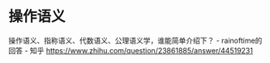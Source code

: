 # 操作语义















操作语义、指称语义、代数语义、公理语义学，谁能简单介绍下？ \- rainoftime的回答 - 知乎 https://www.zhihu.com/question/23861885/answer/44519231












